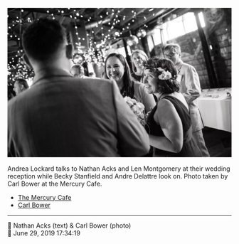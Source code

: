 ![Andrea Lockard talks to Nathan Acks and Len Montgomery](assets/b669d0a91b3c998a50092c08d6fd43a0.webp)

Andrea Lockard talks to Nathan Acks and Len Montgomery at their wedding reception while Becky Stanfield and Andre Delattre look on. Photo taken by Carl Bower at the Mercury Cafe.

* [The Mercury Cafe](http://mercurycafe.com)
* [Carl Bower](https://carlbowerphotos.com)

- - - -

<span aria-hidden="true">👥</span> Nathan Acks (text) & Carl Bower (photo)  
<span aria-hidden="true">📅</span> June 29, 2019 17:34:19
